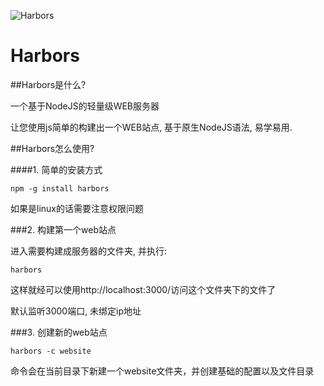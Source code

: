 ![Harbors](http://code.itharbors.com/images/logo.png)

Harbors
=======

##Harbors是什么?

一个基于NodeJS的轻量级WEB服务器

让您使用js简单的构建出一个WEB站点, 基于原生NodeJS语法, 易学易用.

##Harbors怎么使用?

####1. 简单的安装方式

    npm -g install harbors
    
如果是linux的话需要注意权限问题
    
###2. 构建第一个web站点

进入需要构建成服务器的文件夹, 并执行:

    harbors

这样就经可以使用http://localhost:3000/访问这个文件夹下的文件了

默认监听3000端口, 未绑定ip地址

###3. 创建新的web站点

    harbors -c website
    
命令会在当前目录下新建一个website文件夹，并创建基础的配置以及文件目录